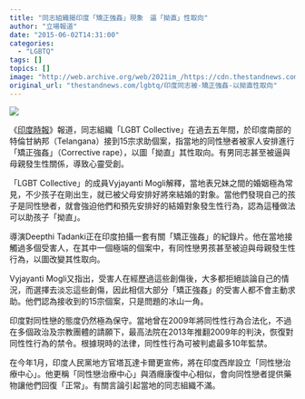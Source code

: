 ```yaml
---
title: "同志組織揭印度「矯正強姦」現象　逼「拗直」性取向"
author: "立場報道"
date: "2015-06-02T14:31:00"
categories:
  - "LGBTQ"
tags: []
topics: []
image: "http://web.archive.org/web/2021im_/https://cdn.thestandnews.com/media/photos/cache/20150602-07_Zi7Ls_1200x0.png"
original_url: "thestandnews.com/lgbtq/印度同志被-矯正強姦-以拗直性取向"
---
```

![](http://web.archive.org/web/2021im_/https://cdn.thestandnews.com/media/photos/cache/20150602-07_Zi7Ls_1200x0.png)

《[印度時報](http://web.archive.org/web/20210628182609/http://timesofindia.indiatimes.com/city/hyderabad/Parents-use-corrective-rape-to-straighten-their-gay-kids/articleshow/47489958.cms)》報道，同志組織「LGBT Collective」在過去五年間，於印度南部的特倫甘納邦（Telangana）接到15宗求助個案，指當地的同性戀者被家人安排進行「矯正強姦」（Corrective rape），以圖「拗直」其性取向。有男同志甚至被逼與母親發生性關係，導致心靈受創。

「LGBT Collective」的成員Vyjayanti Mogli解釋，當地表兄妹之間的婚姻極為常見，不少孩子在剛出生，就已被父母安排好將來結婚的對象。當他們發現自己的孩子是同性戀者，就會強迫他們和預先安排好的結婚對象發生性行為，認為這種做法可以助孩子「拗直」。

導演Deepthi Tadanki正在印度拍攝一套有關「矯正強姦」的紀錄片。他在當地接觸過多個受害人，在其中一個極端的個案中，有同性戀男孩甚至被迫與母親發生性行為，以圖改變其性取向。

Vyjayanti Mogli又指出，受害人在經歷過這些創傷後，大多都拒絕談論自己的情況，而選擇去淡忘這些創傷，因此相信大部分「矯正強姦」的受害人都不會主動求助。他們認為接收到的15宗個案，只是問題的冰山一角。

印度對同性戀的態度仍然極為保守。當地曾在2009年將同性性行為合法化，不過在多個政治及宗教團體的請願下，最高法院在2013年推翻2009年的判決，恢復對同性性行為的禁令。根據現時的法律，同性性行為可被判處最多10年監禁。

在今年1月，印度人民黨地方官塔瓦達卡爾更宣佈，將在印度西岸設立「同性戀治療中心」。他更稱「同性戀治療中心」與酒癮康復中心相似，會向同性戀者提供藥物讓他們回復「正常」。有關言論引起當地的同志組織不滿。